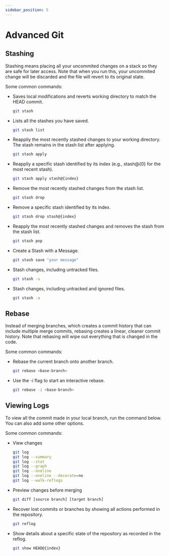 ```yaml
---
sidebar_position: 5
---
```



# Advanced Git




## Stashing

Stashing means placing all your uncommited changes on a stack so they are safe for later access. Note that when you run this, your uncommited change will be discarded and the file will revert to its original state.

Some common commands:

- Saves local modifications and reverts working directory to match the HEAD commit.
    ```bash
    git stash
    ```

- Lists all the stashes you have saved.

    ```bash
    git stash list
    ```

- Reappliy the most recently stashed changes to your working directory. 
  The stash remains in the stash list after applying.

    ```bash
    git stash apply
    ```

- Reappliy a specific stash identified by its index (e.g., stash@{0} for the most recent stash).

    ```bash
    git stash apply stash@{index}
    ```

- Remove the most recently stashed changes from the stash list.    

    ```bash
    git stash drop
    ```

- Remove a specific stash identified by its index.

    ```bash
    git stash drop stash@{index}
    ```

- Reapply the most recently stashed changes and removes the stash from the stash list.

    ```bash
    git stash pop
    ```

- Create a Stash with a Message.

    ```bash
    git stash save "your message"
    ```

- Stash changes, including untracked files.

    ```bash
    git stash -u
    ```
- Stash changes, including untracked and ignored files.

    ```bash
    git stash -a
    ```



## Rebase

Instead of merging branches, which creates a commit history that can include multiple merge commits, rebasing creates a linear, cleaner commit history. Note that rebasing will wipe out everything that is changed in the code.

Some common commands:

- Rebase the current branch onto another branch.

    ```bash
    git rebase <base-branch>
    ```

- Use the -i flag to start an interactive rebase.

    ```bash
    git rebase -i <base-branch>
    ```



## Viewing Logs 

To view all the commit made in your local branch, run the command below. You can also add some other options.

Some common commands:

- View changes

    ```bash
    git log
    git log --summary
    git log --stat
    git log --graph
    git log --oneline
    git log --oneline --decorate=no
    git log --walk-reflogs
    ```

- Preview changes before merging

    ```bash
    git diff [source branch] [target branch]	
    ```

- Recover lost commits or branches by showing all actions performed in the repository.

    ```bash
    git reflog
    ```
- Show details about a specific state of the repository as recorded in the reflog.

    ```bash
    git show HEAD@{index}
    ```

